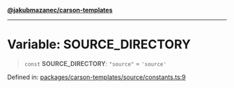 [**@jakubmazanec/carson-templates**](../README.md)

---

# Variable: SOURCE_DIRECTORY

> `const` **SOURCE_DIRECTORY**: `"source"` = `'source'`

Defined in:
[packages/carson-templates/source/constants.ts:9](https://github.com/jakubmazanec/tools/blob/797379ce98752dc838b82c8398e04d90c58ce9e7/packages/carson-templates/source/constants.ts#L9)
